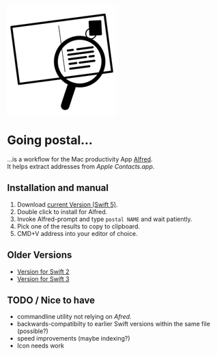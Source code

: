 ![](src/icon.png)

# Going postal…

…is a workflow for the Mac productivity App [Alfred][alfredapp].  
It helps extract addresses from *Apple Contacts.app*.

[alfredapp]:https://www.alfredapp.com

## Installation and manual

1. Download [current Version (Swift 5)](downloads/Going%20postal.alfredworkflow).
2. Double click to install for Alfred.
3. Invoke Alfred-prompt and type `postal NAME` and wait patiently.
4. Pick one of the results to copy to clipboard.
5. CMD+V address into your editor of choice.

## Older Versions

- [Version for Swift 2](downloads/legacy/swift%202/Going%20postal.alfredworkflow)
- [Version for Swift 3](downloads/legacy/swift%203/Going%20postal.alfredworkflow)

## TODO / Nice to have

- commandline utility not relying on *Afred*.
- backwards-compatibilty to earlier Swift versions within the same file (possible?)
- speed improvements (maybe indexing?)
- Icon needs work
